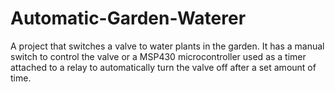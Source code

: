 Automatic-Garden-Waterer
========================

A project that switches a valve to water plants in the garden. It has a manual switch to control the valve or a MSP430 microcontroller used as a timer attached to a relay to automatically turn the valve off after a set amount of time.